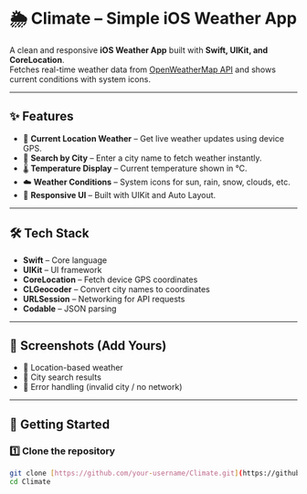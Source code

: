 # 🌦 Climate – Simple iOS Weather App

A clean and responsive **iOS Weather App** built with **Swift, UIKit, and CoreLocation**.  
Fetches real-time weather data from [OpenWeatherMap API](https://openweathermap.org/api) and shows current conditions with system icons.  

---

## ✨ Features
- 📍 **Current Location Weather** – Get live weather updates using device GPS.  
- 🔎 **Search by City** – Enter a city name to fetch weather instantly.  
- 🌡 **Temperature Display** – Current temperature shown in °C.  
- ☁️ **Weather Conditions** – System icons for sun, rain, snow, clouds, etc.  
- 📱 **Responsive UI** – Built with UIKit and Auto Layout.  

---

## 🛠 Tech Stack
- **Swift** – Core language  
- **UIKit** – UI framework  
- **CoreLocation** – Fetch device GPS coordinates  
- **CLGeocoder** – Convert city names to coordinates  
- **URLSession** – Networking for API requests  
- **Codable** – JSON parsing  

---

## 📸 Screenshots (Add Yours)
- 🔹 Location-based weather  
- 🔹 City search results  
- 🔹 Error handling (invalid city / no network)  

---

## 🚀 Getting Started

### 1️⃣ Clone the repository
```bash
git clone [https://github.com/your-username/Climate.git](https://github.com/shivakumarChirra/Climate#)
cd Climate
